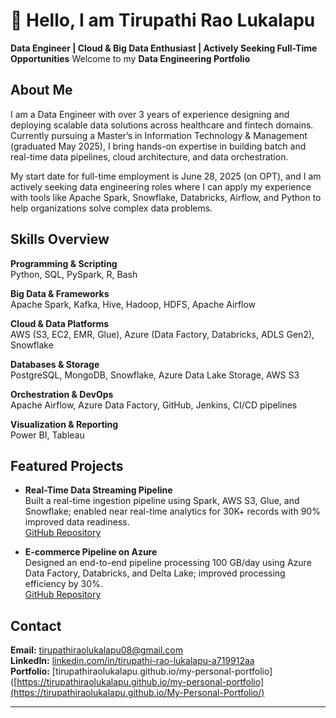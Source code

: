 # 👋 Hello, I am Tirupathi Rao Lukalapu  
**Data Engineer | Cloud & Big Data Enthusiast | Actively Seeking Full-Time Opportunities**
Welcome to my **Data Engineering Portfolio**


## About Me  
I am a Data Engineer with over 3 years of experience designing and deploying scalable data solutions across healthcare and fintech domains. Currently pursuing a Master’s in Information Technology & Management (graduated May 2025), I bring hands-on expertise in building batch and real-time data pipelines, cloud architecture, and data orchestration.

My start date for full-time employment is June 28, 2025 (on OPT), and I am actively seeking data engineering roles where I can apply my experience with tools like Apache Spark, Snowflake, Databricks, Airflow, and Python to help organizations solve complex data problems.

## Skills Overview

**Programming & Scripting**  
Python, SQL, PySpark, R, Bash

**Big Data & Frameworks**  
Apache Spark, Kafka, Hive, Hadoop, HDFS, Apache Airflow

**Cloud & Data Platforms**  
AWS (S3, EC2, EMR, Glue), Azure (Data Factory, Databricks, ADLS Gen2), Snowflake

**Databases & Storage**  
PostgreSQL, MongoDB, Snowflake, Azure Data Lake Storage, AWS S3

**Orchestration & DevOps**  
Apache Airflow, Azure Data Factory, GitHub, Jenkins, CI/CD pipelines

**Visualization & Reporting**  
Power BI, Tableau

## Featured Projects

- **Real-Time Data Streaming Pipeline**  
  Built a real-time ingestion pipeline using Spark, AWS S3, Glue, and Snowflake; enabled near real-time analytics for 30K+ records with 90% improved data readiness.  
  [GitHub Repository](https://github.com/TirupathiRaoLukalapu/Real-Time-Data-Streaming)

- **E-commerce Pipeline on Azure**  
  Designed an end-to-end pipeline processing 100 GB/day using Azure Data Factory, Databricks, and Delta Lake; improved processing efficiency by 30%.  
  [GitHub Repository](https://github.com/TirupathiRaoLukalapu/Ecommerce-Data-Pipeline-Azure)

## Contact

**Email:** tirupathiraolukalapu08@gmail.com  
**LinkedIn:** [linkedin.com/in/tirupathi-rao-lukalapu-a719912aa](https://www.linkedin.com/in/tirupathi-rao-lukalapu-a719912aa)  
**Portfolio:** [tirupathiraolukalapu.github.io/my-personal-portfolio]([https://tirupathiraolukalapu.github.io/my-personal-portfolio](https://tirupathiraolukalapu.github.io/My-Personal-Portfolio/)

---
